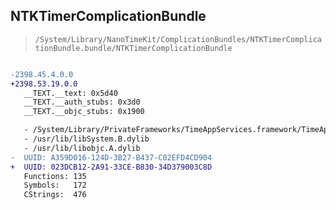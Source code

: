 ## NTKTimerComplicationBundle

> `/System/Library/NanoTimeKit/ComplicationBundles/NTKTimerComplicationBundle.bundle/NTKTimerComplicationBundle`

```diff

-2398.45.4.0.0
+2398.53.19.0.0
   __TEXT.__text: 0x5d40
   __TEXT.__auth_stubs: 0x3d0
   __TEXT.__objc_stubs: 0x1900

   - /System/Library/PrivateFrameworks/TimeAppServices.framework/TimeAppServices
   - /usr/lib/libSystem.B.dylib
   - /usr/lib/libobjc.A.dylib
-  UUID: A359D016-124D-3B27-B437-C02EFD4CD904
+  UUID: 023DCB12-2A91-33CE-B830-34D379003C8D
   Functions: 135
   Symbols:   172
   CStrings:  476

```
